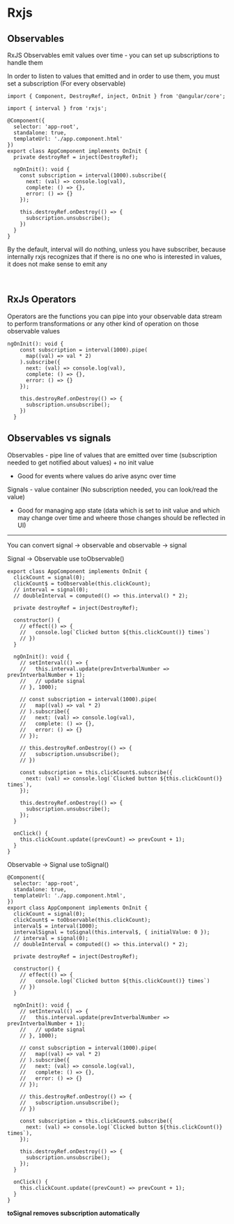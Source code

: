 # Rxjs

## Observables

RxJS Observables emit values over time - you can set up subscriptions to handle them

In order to listen to values that emitted and in order to use them, you must set a subscription (For every observable)

```
import { Component, DestroyRef, inject, OnInit } from '@angular/core';

import { interval } from 'rxjs';

@Component({
  selector: 'app-root',
  standalone: true,
  templateUrl: './app.component.html'
})
export class AppComponent implements OnInit {
  private destroyRef = inject(DestroyRef);

  ngOnInit(): void {
    const subscription = interval(1000).subscribe({
      next: (val) => console.log(val),
      complete: () => {},
      error: () => {}
    });

    this.destroyRef.onDestroy(() => {
      subscription.unsubscribe();
    })
  }
}
```

By the default, interval will do nothing, unless you have subscriber, because internally rxjs recognizes that if there is no one who is interested in values, it does not make sense to emit any

<br>

## RxJs Operators

Operators are the functions you can pipe into your observable data stream to perform transformations or any other kind of operation on those observable values

```
ngOnInit(): void {
    const subscription = interval(1000).pipe(
      map((val) => val * 2)
    ).subscribe({
      next: (val) => console.log(val),
      complete: () => {},
      error: () => {}
    });

    this.destroyRef.onDestroy(() => {
      subscription.unsubscribe();
    })
  }
```

## Observables vs signals

Observables - pipe line of values that are emitted over time (subscription needed to get notified about values) + no init value

- Good for events where values do arive async over time

Signals - value container (No subscription needed, you can look/read the value)

- Good for managing app state (data which is set to init value and which may change over time and wheere those changes should be reflected in UI)

<hr>

You can convert signal -> observable and observable -> signal

Signal -> Observable use toObservable()

```
export class AppComponent implements OnInit {
  clickCount = signal(0);
  clickCount$ = toObservable(this.clickCount);
  // interval = signal(0);
  // doubleInterval = computed(() => this.interval() * 2);

  private destroyRef = inject(DestroyRef);

  constructor() {
    // effect(() => {
    //   console.log(`Clicked button ${this.clickCount()} times`)
    // })
  }

  ngOnInit(): void {
    // setInterval(() => {
    //   this.interval.update(prevIntverbalNumber => prevIntverbalNumber + 1);
    //   // update signal
    // }, 1000);

    // const subscription = interval(1000).pipe(
    //   map((val) => val * 2)
    // ).subscribe({
    //   next: (val) => console.log(val),
    //   complete: () => {},
    //   error: () => {}
    // });

    // this.destroyRef.onDestroy(() => {
    //   subscription.unsubscribe();
    // })

    const subscription = this.clickCount$.subscribe({
      next: (val) => console.log(`Clicked button ${this.clickCount()} times`),
    });

    this.destroyRef.onDestroy(() => {
      subscription.unsubscribe();
    });
  }

  onClick() {
    this.clickCount.update((prevCount) => prevCount + 1);
  }
}
```

Observable -> Signal use toSignal()
```
@Component({
  selector: 'app-root',
  standalone: true,
  templateUrl: './app.component.html',
})
export class AppComponent implements OnInit {
  clickCount = signal(0);
  clickCount$ = toObservable(this.clickCount);
  interval$ = interval(1000);
  intervalSignal = toSignal(this.interval$, { initialValue: 0 });
  // interval = signal(0);
  // doubleInterval = computed(() => this.interval() * 2);

  private destroyRef = inject(DestroyRef);

  constructor() {
    // effect(() => {
    //   console.log(`Clicked button ${this.clickCount()} times`)
    // })
  }

  ngOnInit(): void {
    // setInterval(() => {
    //   this.interval.update(prevIntverbalNumber => prevIntverbalNumber + 1);
    //   // update signal
    // }, 1000);

    // const subscription = interval(1000).pipe(
    //   map((val) => val * 2)
    // ).subscribe({
    //   next: (val) => console.log(val),
    //   complete: () => {},
    //   error: () => {}
    // });

    // this.destroyRef.onDestroy(() => {
    //   subscription.unsubscribe();
    // })

    const subscription = this.clickCount$.subscribe({
      next: (val) => console.log(`Clicked button ${this.clickCount()} times`),
    });

    this.destroyRef.onDestroy(() => {
      subscription.unsubscribe();
    });
  }

  onClick() {
    this.clickCount.update((prevCount) => prevCount + 1);
  }
}

```

**toSignal removes subscription automatically**
